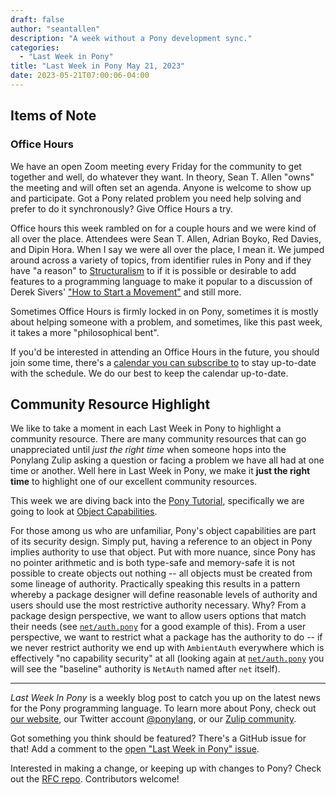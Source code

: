 ```yaml
---
draft: false
author: "seantallen"
description: "A week without a Pony development sync."
categories:
  - "Last Week in Pony"
title: "Last Week in Pony May 21, 2023"
date: 2023-05-21T07:00:06-04:00
---
```


## Items of Note

### Office Hours

We have an open Zoom meeting every Friday for the community to get together and well, do whatever they want. In theory, Sean T. Allen "owns" the meeting and will often set an agenda. Anyone is welcome to show up and participate. Got a Pony related problem you need help solving and prefer to do it synchronously? Give Office Hours a try.

Office hours this week rambled on for a couple hours and we were kind of all over the place. Attendees were Sean T. Allen, Adrian Boyko, Red Davies, and Dipin Hora. When I say we were all over the place, I mean it. We jumped around across a variety of topics, from identifier rules in Pony and if they have "a reason" to [Structuralism](https://en.wikipedia.org/wiki/Structuralism) to if it is possible or desirable to add features to a programming language to make it popular to a discussion of Derek Sivers' ["How to Start a Movement"](https://www.ted.com/talks/derek_sivers_how_to_start_a_movement) and still more.

Sometimes Office Hours is firmly locked in on Pony, sometimes it is mostly about helping someone with a problem, and sometimes, like this past week, it takes a more "philosophical bent".

If you'd be interested in attending an Office Hours in the future, you should join some time, there's a [calendar you can subscribe to](https://calendar.google.com/calendar/ical/4465e68ae24131ae00461a40893f2637a2c9ac510e311a44ff78680e2f183ce3%40group.calendar.google.com/public/basic.ics) to stay up-to-date with the schedule. We do our best to keep the calendar up-to-date.

## Community Resource Highlight

We like to take a moment in each Last Week in Pony to highlight a community resource. There are many community resources that can go unappreciated until _just the right time_ when someone hops into the Ponylang Zulip asking a question or facing a problem we have all had at one time or another. Well here in Last Week in Pony, we make it **just the right time** to highlight one of our excellent community resources.

This week we are diving back into the [Pony Tutorial](https://tutorial.ponylang.io/), specifically we are going to look at [Object Capabilities](https://tutorial.ponylang.io/object-capabilities/).

For those among us who are unfamiliar, Pony's object capabilities are part of its security design. Simply put, having a reference to an object in Pony implies authority to use that object. Put with more nuance, since Pony has no pointer arithmetic and is both type-safe and memory-safe it is not possible to create objects out nothing -- all objects must be created from some lineage of authority. Practically speaking this results in a pattern whereby a package designer will define reasonable levels of authority and users should use the most restrictive authority necessary. Why? From a package design perspective, we want to allow users options that match their needs (see [`net/auth.pony`](https://github.com/ponylang/ponyc/blob/c41393ce8e3003feeda8e0bd3aa20d019b191505/packages/net/auth.pony) for a good example of this). From a user perspective, we want to restrict what a package has the authority to do -- if we never restrict authority we end up with `AmbientAuth` everywhere which is effectively "no capability security" at all (looking again at [`net/auth.pony`](https://github.com/ponylang/ponyc/blob/c41393ce8e3003feeda8e0bd3aa20d019b191505/packages/net/auth.pony) you will see the "baseline" authority is `NetAuth` named after `net` itself).

---

_Last Week In Pony_ is a weekly blog post to catch you up on the latest news for the Pony programming language. To learn more about Pony, check out [our website](https://ponylang.io), our Twitter account [@ponylang](https://twitter.com/ponylang), or our [Zulip community](https://ponylang.zulipchat.com).

Got something you think should be featured? There's a GitHub issue for that! Add a comment to the [open "Last Week in Pony" issue](https://github.com/ponylang/ponylang.github.io/issues?q=is%3Aissue+is%3Aopen+label%3Alast-week-in-pony).

Interested in making a change, or keeping up with changes to Pony? Check out the [RFC repo](https://github.com/ponylang/rfcs). Contributors welcome!
